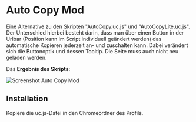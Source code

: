# Auto Copy Mod

 Eine Alternative zu den Skripten "AutoCopy.uc.js" und "AutoCopyLite.uc.js". Der Unterschied hierbei besteht darin, dass man über 
 einen Button in der Urlbar (Position kann im Script individuell geändert werden) das automatische Kopieren jederzeit an- und 
 zuschalten kann. Dabei verändert sich die Buttonoptik und dessen Tooltip. Die Seite muss auch nicht neu geladen werden.

Das **Ergebnis des Skripts**:

![Screenshot Auto Copy Mod](https://github.com/ardiman/userChrome.js/raw/master/autocopymod/scr_autocopymod.png)

## Installation
Kopiere die uc.js-Datei in den Chromeordner des Profils.